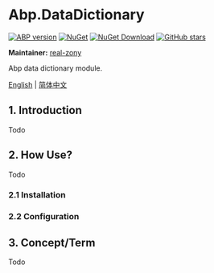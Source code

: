 # Abp.DataDictionary

[![ABP version](https://img.shields.io/badge/dynamic/xml?style=flat-square&color=yellow&label=abp&query=%2F%2FProject%2FPropertyGroup%2FAbpVersion&url=https%3A%2F%2Fraw.githubusercontent.com%2FEasyAbp%2FAbp.DataDictionary%2Fmaster%2FDirectory.Build.props)](https://abp.io)
[![NuGet](https://img.shields.io/nuget/v/EasyAbp.Abp.DataDictionary.Domain.Shared.svg?style=flat-square)](https://www.nuget.org/packages/EasyAbp.Abp.DataDictionary.Domain.Shared)
[![NuGet Download](https://img.shields.io/nuget/dt/EasyAbp.Abp.DataDictionary.Domain.Shared.svg?style=flat-square)](https://www.nuget.org/packages/EasyAbp.Abp.DataDictionary.Domain.Shared)
[![GitHub stars](https://img.shields.io/github/stars/EasyAbp/Abp.DataDictionary?style=social)](https://www.github.com/EasyAbp/Abp.DataDictionary)

**Maintainer:** [real-zony](https://github.com/real-zony) 

Abp data dictionary module.

[English](/docs/README.md) | [简体中文](/docs/README-zh_CN.md)

## 1. Introduction

Todo

## 2. How Use?

Todo

### 2.1 Installation

### 2.2 Configuration

## 3. Concept/Term

Todo
